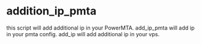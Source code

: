 # addition_ip_pmta
this script will add additional ip in your PowerMTA.
add_ip_pmta will add ip in your pmta config.
add_ip will add additional ip in your vps.
